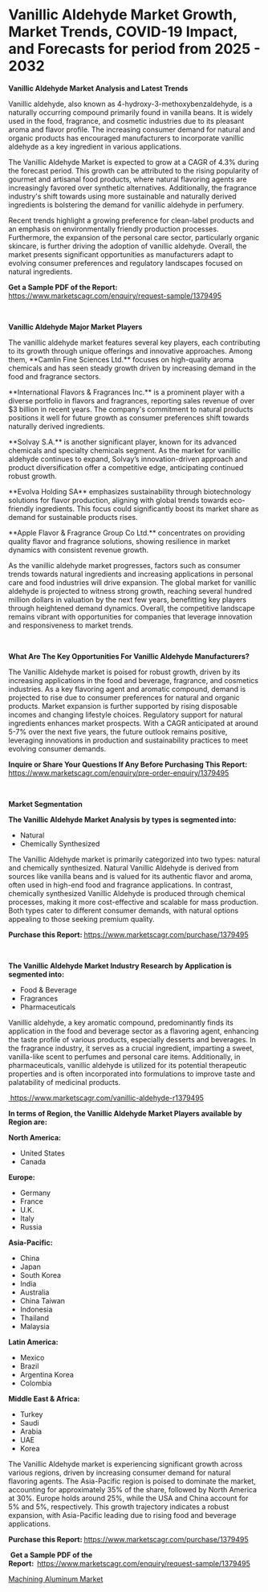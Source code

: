 <p><h1>Vanillic Aldehyde Market Growth, Market Trends, COVID-19 Impact, and Forecasts for period from 2025 - 2032</h1></p><p><strong>Vanillic Aldehyde Market Analysis and Latest Trends</strong></p>
<p><p>Vanillic aldehyde, also known as 4-hydroxy-3-methoxybenzaldehyde, is a naturally occurring compound primarily found in vanilla beans. It is widely used in the food, fragrance, and cosmetic industries due to its pleasant aroma and flavor profile. The increasing consumer demand for natural and organic products has encouraged manufacturers to incorporate vanillic aldehyde as a key ingredient in various applications.</p><p>The Vanillic Aldehyde Market is expected to grow at a CAGR of 4.3% during the forecast period. This growth can be attributed to the rising popularity of gourmet and artisanal food products, where natural flavoring agents are increasingly favored over synthetic alternatives. Additionally, the fragrance industry's shift towards using more sustainable and naturally derived ingredients is bolstering the demand for vanillic aldehyde in perfumery.</p><p>Recent trends highlight a growing preference for clean-label products and an emphasis on environmentally friendly production processes. Furthermore, the expansion of the personal care sector, particularly organic skincare, is further driving the adoption of vanillic aldehyde. Overall, the market presents significant opportunities as manufacturers adapt to evolving consumer preferences and regulatory landscapes focused on natural ingredients.</p></p>
<p><strong>Get a Sample PDF of the Report:&nbsp;</strong> <a href="https://www.marketscagr.com/enquiry/request-sample/1379495?utm_campaign=2935&utm_medium=2&utm_source=Github&utm_content=ia&utm_term=02042025&utm_id=vanillic-aldehyde">https://www.marketscagr.com/enquiry/request-sample/1379495</a></p>
<p>&nbsp;</p>
<p><strong>Vanillic Aldehyde Major Market Players</strong></p>
<p><p>The vanillic aldehyde market features several key players, each contributing to its growth through unique offerings and innovative approaches. Among them, **Camlin Fine Sciences Ltd.** focuses on high-quality aroma chemicals and has seen steady growth driven by increasing demand in the food and fragrance sectors. </p><p>**International Flavors & Fragrances Inc.** is a prominent player with a diverse portfolio in flavors and fragrances, reporting sales revenue of over $3 billion in recent years. The company's commitment to natural products positions it well for future growth as consumer preferences shift towards naturally derived ingredients.</p><p>**Solvay S.A.** is another significant player, known for its advanced chemicals and specialty chemicals segment. As the market for vanillic aldehyde continues to expand, Solvay’s innovation-driven approach and product diversification offer a competitive edge, anticipating continued robust growth.</p><p>**Evolva Holding SA** emphasizes sustainability through biotechnology solutions for flavor production, aligning with global trends towards eco-friendly ingredients. This focus could significantly boost its market share as demand for sustainable products rises.</p><p>**Apple Flavor & Fragrance Group Co Ltd.** concentrates on providing quality flavor and fragrance solutions, showing resilience in market dynamics with consistent revenue growth.</p><p>As the vanillic aldehyde market progresses, factors such as consumer trends towards natural ingredients and increasing applications in personal care and food industries will drive expansion. The global market for vanillic aldehyde is projected to witness strong growth, reaching several hundred million dollars in valuation by the next few years, benefitting key players through heightened demand dynamics. Overall, the competitive landscape remains vibrant with opportunities for companies that leverage innovation and responsiveness to market trends.</p></p>
<p>&nbsp;</p>
<p><strong>What Are The Key Opportunities For Vanillic Aldehyde Manufacturers?</strong></p>
<p><p>The Vanillic Aldehyde market is poised for robust growth, driven by its increasing applications in the food and beverage, fragrance, and cosmetics industries. As a key flavoring agent and aromatic compound, demand is projected to rise due to consumer preferences for natural and organic products. Market expansion is further supported by rising disposable incomes and changing lifestyle choices. Regulatory support for natural ingredients enhances market prospects. With a CAGR anticipated at around 5-7% over the next five years, the future outlook remains positive, leveraging innovations in production and sustainability practices to meet evolving consumer demands.</p></p>
<p><strong>Inquire or Share Your Questions If Any Before Purchasing This Report:</strong> <a href="https://www.marketscagr.com/enquiry/pre-order-enquiry/1379495?utm_campaign=2935&utm_medium=2&utm_source=Github&utm_content=ia&utm_term=02042025&utm_id=vanillic-aldehyde">https://www.marketscagr.com/enquiry/pre-order-enquiry/1379495</a></p>
<p>&nbsp;</p>
<p><strong>Market Segmentation</strong></p>
<p><strong>The Vanillic Aldehyde Market Analysis by types is segmented into:</strong></p>
<p><ul><li>Natural</li><li>Chemically Synthesized</li></ul></p>
<p><p>The Vanillic Aldehyde market is primarily categorized into two types: natural and chemically synthesized. Natural Vanillic Aldehyde is derived from sources like vanilla beans and is valued for its authentic flavor and aroma, often used in high-end food and fragrance applications. In contrast, chemically synthesized Vanillic Aldehyde is produced through chemical processes, making it more cost-effective and scalable for mass production. Both types cater to different consumer demands, with natural options appealing to those seeking premium quality.</p></p>
<p><strong>Purchase this Report:&nbsp;</strong><a href="https://www.marketscagr.com/purchase/1379495?utm_campaign=2935&utm_medium=2&utm_source=Github&utm_content=ia&utm_term=02042025&utm_id=vanillic-aldehyde">https://www.marketscagr.com/purchase/1379495</a></p>
<p>&nbsp;</p>
<p><strong>The Vanillic Aldehyde Market Industry Research by Application is segmented into:</strong></p>
<p><ul><li>Food & Beverage</li><li>Fragrances</li><li>Pharmaceuticals</li></ul></p>
<p><p>Vanillic aldehyde, a key aromatic compound, predominantly finds its application in the food and beverage sector as a flavoring agent, enhancing the taste profile of various products, especially desserts and beverages. In the fragrance industry, it serves as a crucial ingredient, imparting a sweet, vanilla-like scent to perfumes and personal care items. Additionally, in pharmaceuticals, vanillic aldehyde is utilized for its potential therapeutic properties and is often incorporated into formulations to improve taste and palatability of medicinal products.</p></p>
<p><a href="https://www.marketscagr.com/vanillic-aldehyde-r1379495?utm_campaign=2935&utm_medium=2&utm_source=Github&utm_content=ia&utm_term=02042025&utm_id=vanillic-aldehyde">&nbsp;https://www.marketscagr.com/vanillic-aldehyde-r1379495</a></p>
<p><strong>In terms of Region, the Vanillic Aldehyde Market Players available by Region are:</strong></p>
<p>
    <p> <strong> North America: </strong>
        <ul>
            <li>United States</li>
            <li>Canada</li>
        </ul>
        </p> 
    <p> <strong> Europe: </strong>
        <ul>
            <li>Germany</li>
            <li>France</li>
            <li>U.K.</li>
            <li>Italy</li>
            <li>Russia</li>
        </ul>
        </p> 
    <p> <strong> Asia-Pacific: </strong>
        <ul>
            <li>China</li>
            <li>Japan</li>
            <li>South Korea</li>
            <li>India</li>
            <li>Australia</li>
            <li>China Taiwan</li>
            <li>Indonesia</li>
            <li>Thailand</li>
            <li>Malaysia</li>
        </ul>
        </p> 
    <p> <strong> Latin America: </strong>
        <ul>
            <li>Mexico</li>
            <li>Brazil</li>
            <li>Argentina Korea</li>
            <li>Colombia</li>
        </ul>
        </p> 
    <p> <strong> Middle East & Africa: </strong>
        <ul>
            <li>Turkey</li>
            <li>Saudi</li>
            <li>Arabia</li>
            <li>UAE</li>
            <li>Korea</li>
        </ul>
    </p>
    </p>
<p><p>The Vanillic Aldehyde market is experiencing significant growth across various regions, driven by increasing consumer demand for natural flavoring agents. The Asia-Pacific region is poised to dominate the market, accounting for approximately 35% of the share, followed by North America at 30%. Europe holds around 25%, while the USA and China account for 5% and 5%, respectively. This growth trajectory indicates a robust expansion, with Asia-Pacific leading due to rising food and beverage applications.</p></p>
<p><strong>Purchase this Report: </strong><a href="https://www.marketscagr.com/purchase/1379495?utm_campaign=2935&utm_medium=2&utm_source=Github&utm_content=ia&utm_term=02042025&utm_id=vanillic-aldehyde">https://www.marketscagr.com/purchase/1379495</a></p>
<p>&nbsp;<strong>Get a Sample PDF of the Report:&nbsp;&nbsp;</strong><a href="https://www.marketscagr.com/enquiry/request-sample/1379495?utm_campaign=2935&utm_medium=2&utm_source=Github&utm_content=ia&utm_term=02042025&utm_id=vanillic-aldehyde">https://www.marketscagr.com/enquiry/request-sample/1379495</a></p>
<p><strong></strong></p>
<p><p><a href="https://github.com/djibenesha/Market-Research-Report-List-1/blob/main/machining-aluminum-market.md?utm_campaign=2935&utm_medium=2&utm_source=Github&utm_content=ia&utm_term=02042025&utm_id=vanillic-aldehyde">Machining Aluminum Market</a></p></p>